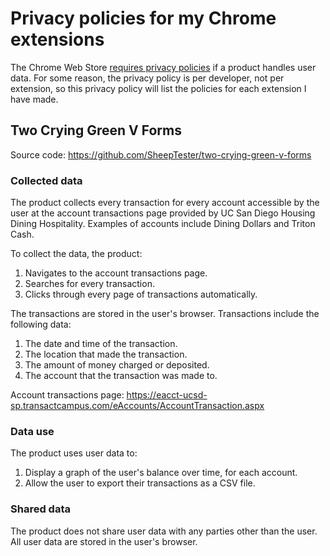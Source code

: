 # Privacy policies for my Chrome extensions

The Chrome Web Store [requires privacy policies][require] if a product handles user data. For some reason, the privacy policy is per developer, not per extension, so this privacy policy will list the policies for each extension I have made.

[require]: https://developer.chrome.com/docs/webstore/program-policies/privacy/

## Two Crying Green V Forms

Source code: <https://github.com/SheepTester/two-crying-green-v-forms>

### Collected data

The product collects every transaction for every account accessible by the user at the account transactions page provided by UC San Diego Housing Dining Hospitality. Examples of accounts include Dining Dollars and Triton Cash.

To collect the data, the product:

1. Navigates to the account transactions page.
2. Searches for every transaction.
3. Clicks through every page of transactions automatically.

The transactions are stored in the user's browser. Transactions include the following data:

1. The date and time of the transaction.
2. The location that made the transaction.
3. The amount of money charged or deposited.
4. The account that the transaction was made to.

Account transactions page: <https://eacct-ucsd-sp.transactcampus.com/eAccounts/AccountTransaction.aspx>

### Data use

The product uses user data to:

1. Display a graph of the user's balance over time, for each account.
2. Allow the user to export their transactions as a CSV file.

### Shared data

The product does not share user data with any parties other than the user. All user data are stored in the user's browser.
